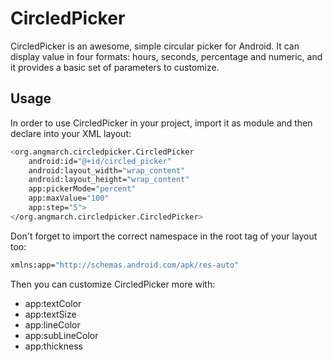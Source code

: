 CircledPicker
=========

CircledPicker is an awesome, simple circular picker for Android. It can display value in four formats: hours, seconds, percentage and numeric, and it provides a basic set of parameters to customize.


Usage
----

In order to use CircledPicker in your project, import it as module and then declare into your XML layout:

```sh
<org.angmarch.circledpicker.CircledPicker
    android:id="@+id/circled_picker"
    android:layout_width="wrap_content"
    android:layout_height="wrap_content"
    app:pickerMode="percent"
    app:maxValue="100"
    app:step="5">
</org.angmarch.circledpicker.CircledPicker>
```

Don't forget to import the correct namespace in the root tag of your layout too:
```sh
xmlns:app="http://schemas.android.com/apk/res-auto"
```

Then you can customize CircledPicker more with:
* app:textColor
* app:textSize
* app:lineColor
* app:subLineColor
* app:thickness

